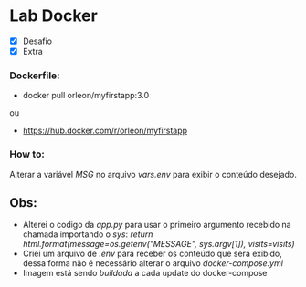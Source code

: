 # Lab Docker
- [x] Desafio
- [x] Extra

### Dockerfile:
* docker pull orleon/myfirstapp:3.0

ou
* https://hub.docker.com/r/orleon/myfirstapp


### How to: 
Alterar a variável *MSG* no arquivo *vars.env* para exibir o conteúdo desejado.

## Obs:
* Alterei o codigo da *app.py* para usar o primeiro argumento recebido na chamada importando o *sys*: *return html.format(message=os.getenv("MESSAGE", sys.argv[1]), visits=visits)*
* Criei um arquivo de *.env* para receber os conteúdo que será exibido, dessa forma não é necessário alterar o arquivo *docker-compose.yml*
* Imagem está sendo *buildada* a cada update do docker-compose
